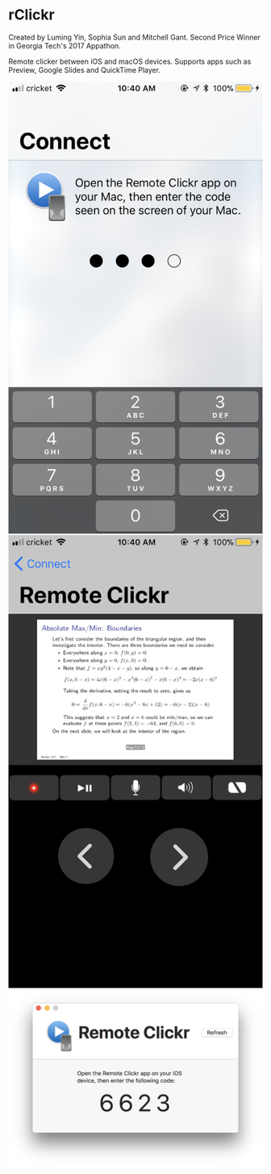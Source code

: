 # rClickr
Created by Luming Yin, Sophia Sun and Mitchell Gant. Second Price Winner in Georgia Tech's 2017 Appathon.

Remote clicker between iOS and macOS devices. Supports apps such as Preview, Google Slides and QuickTime Player.

![](https://raw.githubusercontent.com/LumingYin/rClickr/master/screenshots/connect.png "Screenshot of Connecting to Remote Clickr on iOS")
![](https://raw.githubusercontent.com/LumingYin/rClickr/master/screenshots/clickr.png "Screenshot of Using Remote Clickr on iOS")
![](https://raw.githubusercontent.com/LumingYin/rClickr/master/screenshots/macos.png "Screenshot of Remote Clickr for macOS")
